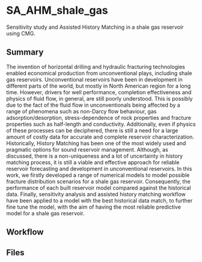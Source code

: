 # SA_AHM_shale_gas
Sensitivity study and Assisted History Matching in a shale gas reservoir using CMG.

## Summary

The invention of horizontal drilling and hydraulic fracturing technologies enabled economical production from unconventional plays, including shale gas reservoirs. Unconventional reservoirs have been in development in different parts of the world, but mostly in North American region for a long time. However, drivers for well performance, completion effectiveness and physics of fluid flow, in general, are still poorly understood. This is possibly due to the fact of the fluid flow in unconventionals being affected by a range of phenomena such as non-Darcy flow behaviour, gas adsorption/desorption, stress-dependence of rock properties and fracture properties such as half-length and conductivity. Additionally, even if physics of these processes can be deciphered, there is still a need for a large amount of costly data for accurate and complete reservoir characterization.
Historically, History Matching has been one of the most widely used and pragmatic options for sound reservoir management. Although, as discussed, there is a non-uniqueness and a lot of uncertainty in history matching process, it is still a viable and effective approach for reliable reservoir forecasting and development in unconventional reservoirs. In this work, we firstly developed a range of numerical models to model possible fracture distribution scenarios for a shale gas reservoir. Consequently, the performance of each built reservoir model compared against the historical data. Finally, sensitivity analysis and assisted history matching workflow have been applied to a model with the best historical data match, to further fine tune the model, with the aim of having the most reliable predictive model for a shale gas reservoir.

## Workflow

## Files
